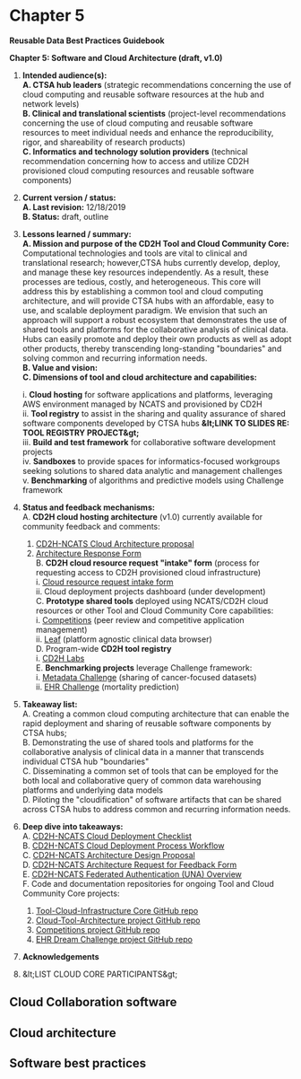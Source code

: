 # Chapter 5

**Reusable Data Best Practices Guidebook**

**Chapter 5: Software and Cloud Architecture (draft, v1.0)**

1. **Intended audience(s):**  
  **A. CTSA hub leaders** (strategic recommendations concerning the use of cloud computing and reusable software resources at the hub and network levels)    
  **B. Clinical and translational scientists** (project-level recommendations concerning the use of cloud computing and reusable software resources to meet individual needs and enhance the reproducibility, rigor, and shareability of research products)  
  **C. Informatics and technology solution providers** (technical recommendation concerning how to access and utilize CD2H provisioned cloud computing resources and reusable software components)  
2. **Current version / status:**  
  **A. Last revision:** 12/18/2019  
  **B. Status:** draft, outline  
3.  **Lessons learned / summary:**  
  **A. Mission and purpose of the CD2H Tool and Cloud Community Core:** Computational technologies and tools are vital to clinical and translational research; however,CTSA hubs currently develop, deploy, and manage these key resources independently. As a result, these processes are tedious, costly, and heterogeneous. This core will address this by establishing a common tool and cloud computing architecture, and will provide CTSA hubs with an affordable, easy to use, and scalable deployment paradigm. We envision that such an approach will support a robust ecosystem that demonstrates the use of shared tools and platforms for the collaborative analysis of clinical data. Hubs can easily promote and deploy their own products as well as adopt other products, thereby transcending long-standing &quot;boundaries&quot; and solving common and recurring information needs.  
  **B. Value and vision:**  
  **C. Dimensions of tool and cloud architecture and capabilities:**  





    i. **Cloud hosting** for software applications and platforms, leveraging AWS environment managed by NCATS and provisioned by CD2H  
    ii. **Tool registry** to assist in the sharing and quality assurance of shared software components developed by CTSA hubs     **\&lt;LINK TO SLIDES RE: TOOL REGISTRY PROJECT\&gt;**  
    iii. **Build and test framework** for collaborative software development projects  
    iv. **Sandboxes** to provide spaces for informatics-focused workgroups seeking solutions to shared data analytic and management challenges  
    v. **Benchmarking** of algorithms and predictive models using Challenge framework  
4.  **Status and feedback mechanisms:**    
  A. **CD2H cloud hosting architecture** (v1.0) currently available for community feedback and comments:  
    1. [CD2H-NCATS Cloud Architecture proposal](https://docs.google.com/presentation/d/1O8C0Kj5AtX-69C0eY79zaftAQFPYAWAELAZ2Y7-vnnA/edit#slide=id.g5e2ce0d5ce_5_0)  
    2. [Architecture Response Form](https://docs.google.com/forms/d/e/1FAIpQLScVXPr_wPDVDdbxn4NXCOPVVXnN2rzfMjtrPle6DZjr2jPlIw/viewform?vc=0&amp;c=0&amp;w=1&amp;usp=mail_form_link)  
  B. **CD2H cloud resource request &quot;intake&quot; form** (process for requesting access to CD2H provisioned cloud infrastructure)  
    i.  [Cloud resource request intake form](https://forms.gle/YdZHUSR9NT2ktt1EA)  
    ii. Cloud deployment projects dashboard (under development)  
  C. **Prototype shared tools** deployed using NCATS/CD2H cloud resources or other Tool and Cloud Community Core capabilities:  
    i. [Competitions](http://competitions.cd2h.org/) (peer review and competitive application management)  
    ii. [Leaf](http://rit.uw.edu/leaf) (platform agnostic clinical data browser)  
  D. Program-wide **CD2H tool registry**  
    i.  [CD2H Labs](http://labs.cd2h.org/labs/)  
  E. **Benchmarking projects** leverage Challenge framework:  
    i. [Metadata Challenge](http://synapse.org/metadatachallenge) (sharing of cancer-focused datasets)  
    ii. [EHR Challenge](http://synapse.org/ehr_dream_challenge_mortality) (mortality prediction)        
5. **Takeaway list:**  
  A. Creating a common cloud computing architecture that can enable the rapid deployment and sharing of reusable software components by CTSA hubs;  
  B. Demonstrating the use of shared tools and platforms for the collaborative analysis of clinical data in a manner that transcends individual CTSA hub &quot;boundaries&quot;  
  C. Disseminating a common set of tools that can be employed for the both local and collaborative query of common data warehousing platforms and underlying data models  
  D. Piloting the &quot;cloudification&quot; of software artifacts that can be shared across CTSA hubs to address common and recurring information needs.  
6.  **Deep dive into takeaways:**  
  A. [CD2H-NCATS Cloud Deployment Checklist](https://docs.google.com/presentation/d/1rVAgHFmiKszxF-_VJLvY9JK91Lg3IjwAV8kM78qzuX4/edit?usp=sharing)  
  B. [CD2H-NCATS Cloud Deployment Process Workflow](https://docs.google.com/presentation/d/1GYGgSbglIuHxAd0qkYRXbcWL4g1jmB-N-gMlQoYQMIc/edit?usp=sharing)  
  C. [CD2H-NCATS Architecture Design Proposal](http://bit.ly/cd2h-cloud-rfc)  
  D. [CD2H-NCATS Architecture Request for Feedback Form](https://docs.google.com/forms/d/e/1FAIpQLScVXPr_wPDVDdbxn4NXCOPVVXnN2rzfMjtrPle6DZjr2jPlIw/viewform?vc=0&amp;c=0&amp;w=1&amp;usp=mail_form_link)  
  E. [CD2H-NCATS Federated Authentication (UNA) Overview](https://drive.google.com/open?id=1DclEZEwvEasCX0QfBeJZOTlRB0VYCoOQ)  
  F. Code and documentation repositories for ongoing Tool and Cloud Community Core projects:  
    1. [Tool-Cloud-Infrastructure Core GitHub repo](https://github.com/data2health/tools-cloud-infrastructure)  
    2. [Cloud-Tool-Architecture project GitHub repo](https://github.com/data2health/Cloud-Tool-Architecture)  
    3. [Competitions project GitHub repo](https://github.com/data2health/competitions-project)  
    4. [EHR Dream Challenge project GitHub repo](https://github.com/data2health/DREAM-Challenge)  
7.  **Acknowledgements**    
  1. \&lt;LIST CLOUD CORE PARTICIPANTS\&gt;  
## Cloud Collaboration software  
## Cloud architecture  
## Software best practices  
